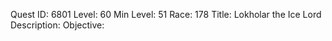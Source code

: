 Quest ID: 6801
Level: 60
Min Level: 51
Race: 178
Title: Lokholar the Ice Lord
Description: 
Objective: 

